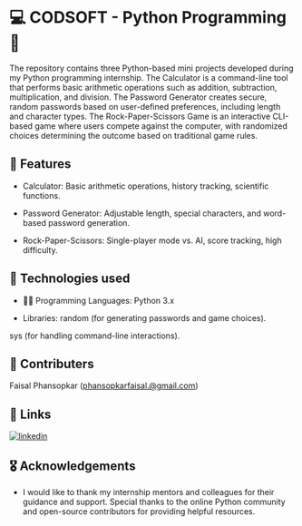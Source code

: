 # 💻 CODSOFT - Python Programming 🐍

The repository contains three Python-based mini projects developed during my Python programming internship. The Calculator is a command-line tool that performs basic arithmetic operations such as addition, subtraction, multiplication, and division. The Password Generator creates secure, random passwords based on user-defined preferences, including length and character types. The Rock-Paper-Scissors Game is an interactive CLI-based game where users compete against the computer, with randomized choices determining the outcome based on traditional game rules.




## 🚀 Features

- Calculator: Basic arithmetic operations, history tracking, scientific functions.

- Password Generator: Adjustable length, special characters, and word-based password generation.

- Rock-Paper-Scissors: Single-player mode vs. AI, score tracking, high difficulty.




## 🦾 Technologies used

 - 👨‍💻 Programming Languages: Python 3.x

- Libraries: random (for generating passwords and game choices).

sys (for handling command-line interactions).
## 🤝 Contributers

 Faisal Phansopkar (phansopkarfaisal.@gmail.com)
## 🔗 Links

[![linkedin](https://img.shields.io/badge/linkedin-0A66C2?style=for-the-badge&logo=linkedin&logoColor=white)](https://www.linkedin.com/in/faisal-phansopkar-208b18280?utm_source=share&utm_campaign=share_via&utm_content=profile&utm_medium=android_app)



## 🎖️ Acknowledgements

 - I would like to thank my internship mentors and colleagues for their guidance and support. Special thanks to the online Python community and open-source contributors for providing helpful resources.
